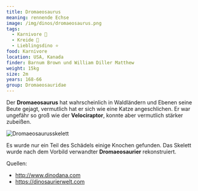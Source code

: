 ```yaml
---
title: Dromaeosaurus
meaning: rennende Echse
image: /img/dinos/dromaeosaurus.png
tags:
  - Karnivore 🥩
  - Kreide 🦴
  - Lieblingsdino ⭐
food: Karnivore
location: USA, Kanada
finder: Barnum Brown und William Diller Matthew
weight: 15kg
size: 2m
years: 168-66
group: Dromaeosauridae
---
```

Der **Dromaeosaurus** hat wahrscheinlich in Waldländern und Ebenen seine Beute gejagt, vermutlich hat er sich wie eine Katze angeschlichen. Er war ungefähr so groß wie der **Velociraptor**, konnte aber vermutlich stärker zubeißen.  

![Dromaeosaurusskelett](/img/dinos/dromaeosaurus-skelett.jpg)

Es wurde nur ein Teil des Schädels einige Knochen gefunden. Das Skelett wurde nach dem Vorbild verwandter **Dromaeosaurier** rekonstruiert.  

Quellen:[](http://www.dinodana.com)

* <http://www.dinodana.com>
* <https://dinosaurierwelt.com>